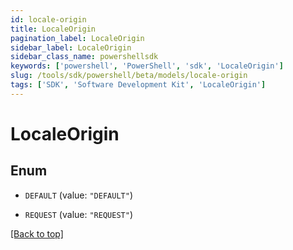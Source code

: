 ```yaml
---
id: locale-origin
title: LocaleOrigin
pagination_label: LocaleOrigin
sidebar_label: LocaleOrigin
sidebar_class_name: powershellsdk
keywords: ['powershell', 'PowerShell', 'sdk', 'LocaleOrigin'] 
slug: /tools/sdk/powershell/beta/models/locale-origin
tags: ['SDK', 'Software Development Kit', 'LocaleOrigin']
---
```



# LocaleOrigin

## Enum


* `DEFAULT` (value: `"DEFAULT"`)

* `REQUEST` (value: `"REQUEST"`)


[[Back to top]](#) 

